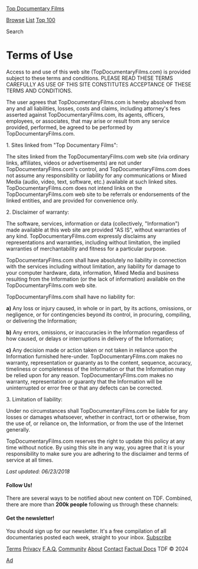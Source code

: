 [Top Documentary Films](https://topdocumentaryfilms.com/)

[Browse](https://topdocumentaryfilms.com/all/) [List](https://topdocumentaryfilms.com/list/) [Top 100](https://topdocumentaryfilms.com/top-100/)

Search 

Terms of Use
============

Access to and use of this web site (TopDocumentaryFilms.com) is provided subject to these terms and conditions. PLEASE READ THESE TERMS CAREFULLY AS USE OF THIS SITE CONSTITUTES ACCEPTANCE OF THESE TERMS AND CONDITIONS.

The user agrees that TopDocumentaryFilms.com is hereby absolved from any and all liabilities, losses, costs and claims, including attorney's fees asserted against TopDocumentaryFilms.com, its agents, officers, employees, or associates, that may arise or result from any service provided, performed, be agreed to be performed by TopDocumentaryFilms.com.

1\. Sites linked from "Top Documentary Films":

The sites linked from the TopDocumentaryFilms.com web site (via ordinary links, affiliates, videos or advertisements) are not under TopDocumentaryFilms.com's control, and TopDocumentaryFilms.com does not assume any responsibility or liability for any communications or Mixed Media (audio, video, text, software, etc.) available at such linked sites. TopDocumentaryFilms.com does not intend links on the TopDocumentaryFilms.com web site to be referrals or endorsements of the linked entities, and are provided for convenience only.

2\. Disclaimer of warranty:

The software, services, information or data (collectively, "Information") made available at this web site are provided "AS IS", without warranties of any kind. TopDocumentaryFilms.com expressly disclaims any representations and warranties, including without limitation, the implied warranties of merchantability and fitness for a particular purpose.

TopDocumentaryFilms.com shall have absolutely no liability in connection with the services including without limitation, any liability for damage to your computer hardware, data, information, Mixed Media and business resulting from the Information (or the lack of information) available on the TopDocumentaryFilms.com web site.

TopDocumentaryFilms.com shall have no liability for:

**a)** Any loss or injury caused, in whole or in part, by its actions, omissions, or negligence, or for contingencies beyond its control, in procuring, compiling, or delivering the Information;

**b)** Any errors, omissions, or inaccuracies in the Information regardless of how caused, or delays or interruptions in delivery of the Information;

**c)** Any decision made or action taken or not taken in reliance upon the Information furnished here-under. TopDocumentaryFilms.com makes no warranty, representation or guaranty as to the content, sequence, accuracy, timeliness or completeness of the Information or that the Information may be relied upon for any reason. TopDocumentaryFilms.com makes no warranty, representation or guaranty that the Information will be uninterrupted or error free or that any defects can be corrected.

3\. Limitation of liability:

Under no circumstances shall TopDocumentaryFilms.com be liable for any losses or damages whatsoever, whether in contract, tort or otherwise, from the use of, or reliance on, the Information, or from the use of the Internet generally.

TopDocumentaryFilms.com reserves the right to update this policy at any time without notice. By using this site in any way, you agree that it is your responsibility to make sure you are adhering to the disclaimer and terms of service at all times.

_Last updated: 06/23/2018_

#### Follow Us!

There are several ways to be notified about new content on TDF. Combined, there are more than **200k people** following us through these channels:

[](https://www.facebook.com/TopDocumentaryFilms "Facebook")[](https://twitter.com/DocsOnline "Twitter")[](https://topdocumentaryfilms.com/feed/ "RSS")

#### Get the newsletter!

You should sign up for our newsletter. It's a free compilation of all documentaries posted each week, straight to your inbox. [Subscribe](https://app.bigmailer.io/t/f/5ddeb616-973e-463b-93cf-fffbf815961b "Subscribe")

[Terms](https://topdocumentaryfilms.com/terms-of-use/) [Privacy](https://topdocumentaryfilms.com/privacy-policy/) [F.A.Q.](https://topdocumentaryfilms.com/faq/) [Community](https://topdocumentaryfilms.com/comment-faq/) [About](https://topdocumentaryfilms.com/about/) [Contact](https://topdocumentaryfilms.com/contact/) [Factual Docs](https://factualdocs.com/) TDF © 2024

[Ad](https://topdocumentaryfilms.com/terms-of-use/?v=ad-zgarncqvsenygihg)
